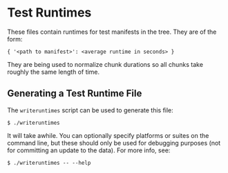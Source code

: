 Test Runtimes
=============

These files contain runtimes for test manifests in the tree. They are of the form:

    { '<path to manifest>': <average runtime in seconds> }

They are being used to normalize chunk durations so all chunks take roughly
the same length of time.

Generating a Test Runtime File
------------------------------

The ``writeruntimes`` script can be used to generate this file:

    $ ./writeruntimes

It will take awhile. You can optionally specify platforms or suites on the
command line, but these should only be used for debugging purposes (not for
committing an update to the data). For more info, see:

    $ ./writeruntimes -- --help
